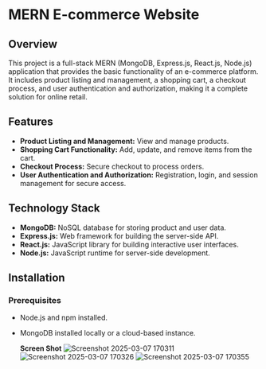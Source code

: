 # MERN E-commerce Website

## Overview
This project is a full-stack MERN (MongoDB, Express.js, React.js, Node.js) application that provides the basic functionality of an e-commerce platform. It includes product listing and management, a shopping cart, a checkout process, and user authentication and authorization, making it a complete solution for online retail.

## Features
- **Product Listing and Management:** View and manage products.
- **Shopping Cart Functionality:** Add, update, and remove items from the cart.
- **Checkout Process:** Secure checkout to process orders.
- **User Authentication and Authorization:** Registration, login, and session management for secure access.

## Technology Stack
- **MongoDB:** NoSQL database for storing product and user data.
- **Express.js:** Web framework for building the server-side API.
- **React.js:** JavaScript library for building interactive user interfaces.
- **Node.js:** JavaScript runtime for server-side development.

## Installation

### Prerequisites
- Node.js and npm installed.
- MongoDB installed locally or a cloud-based instance.

  **Screen Shot**
![Screenshot 2025-03-07 170311](https://github.com/user-attachments/assets/4846f68d-8aba-49fb-8052-7ac130860b9b)
![Screenshot 2025-03-07 170326](https://github.com/user-attachments/assets/9c2c02dd-8dbb-466a-8212-5c46e4cdcd5a)
![Screenshot 2025-03-07 170355](https://github.com/user-attachments/assets/421d7752-abeb-492a-a678-5dbc04bdd8f7)


  


